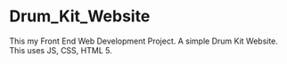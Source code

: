 # Drum_Kit_Website
This my Front End Web Development Project. A simple Drum Kit Website. This uses JS, CSS, HTML 5.

